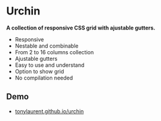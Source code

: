 # Urchin 

**A collection of responsive CSS grid with ajustable gutters.**

* Responsive
* Nestable and combinable
* From 2 to 16 columns collection
* Ajustable gutters
* Easy to use and understand
* Option to show grid
* No compilation needed

## Demo

* [tonylaurent.github.io/urchin](http://tonylaurent.github.io/urchin)




